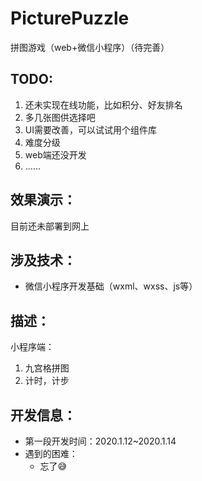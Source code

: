 # PicturePuzzle
拼图游戏（web+微信小程序）（待完善）



## TODO:

1. 还未实现在线功能，比如积分、好友排名
2. 多几张图供选择吧
3. UI需要改善，可以试试用个组件库
4. 难度分级
5. web端还没开发
6. ……



## 效果演示：

目前还未部署到网上



## 涉及技术：

- 微信小程序开发基础（wxml、wxss、js等）



## 描述：

小程序端：

1. 九宫格拼图
2. 计时，计步



## 开发信息：

- 第一段开发时间：2020.1.12~2020.1.14
- 遇到的困难：
  - 忘了:sweat_smile: